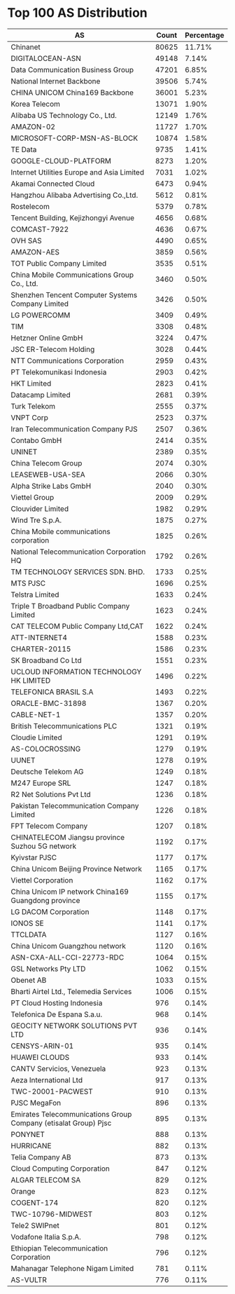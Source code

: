 # Top 100 AS Distribution
| AS | Count | Percentage |
|----|----|----|
| Chinanet | 80625 | 11.71% |
| DIGITALOCEAN-ASN | 49148 | 7.14% |
| Data Communication Business Group | 47201 | 6.85% |
| National Internet Backbone | 39506 | 5.74% |
| CHINA UNICOM China169 Backbone | 36001 | 5.23% |
| Korea Telecom | 13071 | 1.90% |
| Alibaba US Technology Co., Ltd. | 12149 | 1.76% |
| AMAZON-02 | 11727 | 1.70% |
| MICROSOFT-CORP-MSN-AS-BLOCK | 10874 | 1.58% |
| TE Data | 9735 | 1.41% |
| GOOGLE-CLOUD-PLATFORM | 8273 | 1.20% |
| Internet Utilities Europe and Asia Limited | 7031 | 1.02% |
| Akamai Connected Cloud | 6473 | 0.94% |
| Hangzhou Alibaba Advertising Co.,Ltd. | 5612 | 0.81% |
| Rostelecom | 5379 | 0.78% |
| Tencent Building, Kejizhongyi Avenue | 4656 | 0.68% |
| COMCAST-7922 | 4636 | 0.67% |
| OVH SAS | 4490 | 0.65% |
| AMAZON-AES | 3859 | 0.56% |
| TOT Public Company Limited | 3535 | 0.51% |
| China Mobile Communications Group Co., Ltd. | 3460 | 0.50% |
| Shenzhen Tencent Computer Systems Company Limited | 3426 | 0.50% |
| LG POWERCOMM | 3409 | 0.49% |
| TIM | 3308 | 0.48% |
| Hetzner Online GmbH | 3224 | 0.47% |
| JSC ER-Telecom Holding | 3028 | 0.44% |
| NTT Communications Corporation | 2959 | 0.43% |
| PT Telekomunikasi Indonesia | 2903 | 0.42% |
| HKT Limited | 2823 | 0.41% |
| Datacamp Limited | 2681 | 0.39% |
| Turk Telekom | 2555 | 0.37% |
| VNPT Corp | 2523 | 0.37% |
| Iran Telecommunication Company PJS | 2507 | 0.36% |
| Contabo GmbH | 2414 | 0.35% |
| UNINET | 2389 | 0.35% |
| China Telecom Group | 2074 | 0.30% |
| LEASEWEB-USA-SEA | 2066 | 0.30% |
| Alpha Strike Labs GmbH | 2040 | 0.30% |
| Viettel Group | 2009 | 0.29% |
| Clouvider Limited | 1982 | 0.29% |
| Wind Tre S.p.A. | 1875 | 0.27% |
| China Mobile communications corporation | 1825 | 0.26% |
| National Telecommunication Corporation HQ | 1792 | 0.26% |
| TM TECHNOLOGY SERVICES SDN. BHD. | 1733 | 0.25% |
| MTS PJSC | 1696 | 0.25% |
| Telstra Limited | 1633 | 0.24% |
| Triple T Broadband Public Company Limited | 1623 | 0.24% |
| CAT TELECOM Public Company Ltd,CAT | 1622 | 0.24% |
| ATT-INTERNET4 | 1588 | 0.23% |
| CHARTER-20115 | 1586 | 0.23% |
| SK Broadband Co Ltd | 1551 | 0.23% |
| UCLOUD INFORMATION TECHNOLOGY HK LIMITED | 1496 | 0.22% |
| TELEFONICA BRASIL S.A | 1493 | 0.22% |
| ORACLE-BMC-31898 | 1367 | 0.20% |
| CABLE-NET-1 | 1357 | 0.20% |
| British Telecommunications PLC | 1321 | 0.19% |
| Cloudie Limited | 1291 | 0.19% |
| AS-COLOCROSSING | 1279 | 0.19% |
| UUNET | 1278 | 0.19% |
| Deutsche Telekom AG | 1249 | 0.18% |
| M247 Europe SRL | 1247 | 0.18% |
| R2 Net Solutions Pvt Ltd | 1236 | 0.18% |
| Pakistan Telecommunication Company Limited | 1226 | 0.18% |
| FPT Telecom Company | 1207 | 0.18% |
| CHINATELECOM Jiangsu province Suzhou 5G network | 1192 | 0.17% |
| Kyivstar PJSC | 1177 | 0.17% |
| China Unicom Beijing Province Network | 1165 | 0.17% |
| Viettel Corporation | 1162 | 0.17% |
| China Unicom IP network China169 Guangdong province | 1155 | 0.17% |
| LG DACOM Corporation | 1148 | 0.17% |
| IONOS SE | 1141 | 0.17% |
| TTCLDATA | 1127 | 0.16% |
| China Unicom Guangzhou network | 1120 | 0.16% |
| ASN-CXA-ALL-CCI-22773-RDC | 1064 | 0.15% |
| GSL Networks Pty LTD | 1062 | 0.15% |
| Obenet AB | 1033 | 0.15% |
| Bharti Airtel Ltd., Telemedia Services | 1006 | 0.15% |
| PT Cloud Hosting Indonesia | 976 | 0.14% |
| Telefonica De Espana S.a.u. | 968 | 0.14% |
| GEOCITY NETWORK SOLUTIONS PVT LTD | 936 | 0.14% |
| CENSYS-ARIN-01 | 935 | 0.14% |
| HUAWEI CLOUDS | 933 | 0.14% |
| CANTV Servicios, Venezuela | 923 | 0.13% |
| Aeza International Ltd | 917 | 0.13% |
| TWC-20001-PACWEST | 910 | 0.13% |
| PJSC MegaFon | 896 | 0.13% |
| Emirates Telecommunications Group Company (etisalat Group) Pjsc | 895 | 0.13% |
| PONYNET | 888 | 0.13% |
| HURRICANE | 882 | 0.13% |
| Telia Company AB | 873 | 0.13% |
| Cloud Computing Corporation | 847 | 0.12% |
| ALGAR TELECOM SA | 829 | 0.12% |
| Orange | 823 | 0.12% |
| COGENT-174 | 820 | 0.12% |
| TWC-10796-MIDWEST | 803 | 0.12% |
| Tele2 SWIPnet | 801 | 0.12% |
| Vodafone Italia S.p.A. | 798 | 0.12% |
| Ethiopian Telecommunication Corporation | 796 | 0.12% |
| Mahanagar Telephone Nigam Limited | 781 | 0.11% |
| AS-VULTR | 776 | 0.11% |
